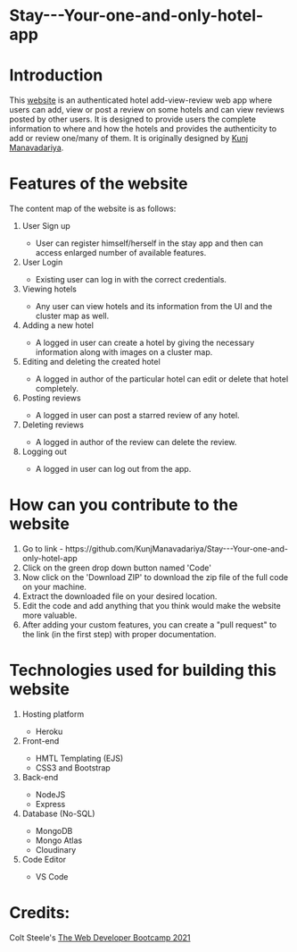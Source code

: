 # Stay---Your-one-and-only-hotel-app
# Introduction

This <a href="https://stay--hotel.herokuapp.com/">website</a> is an authenticated hotel add-view-review  web app where users can add, view or post a review on some hotels and can view reviews posted by other users. It is designed to provide users the complete information to where and how the hotels and provides the authenticity to add or review one/many of them.
It is originally designed by <a href="https://www.linkedin.com/in/kunjmanavadariya/">Kunj Manavadariya</a>.

# Features of the website
The content map of the website is as follows:
<ol><li>User Sign up</li>
	<ul>
	<li>User can register himself/herself in the stay app and then can access enlarged number of available features.</li>
	</ul>
<li>User Login</li>
	<ul>
	<li>Existing user can log in with the correct credentials.</li>
	</ul>
  <li>Viewing hotels</li>
  <ul>
	<li>Any user can view hotels and its information from the UI and the cluster map as well.</li>
	</ul>
<li>Adding a new hotel</li>
	<ul>
	<li>A logged in user can create a hotel by giving the necessary information along with images on a cluster map.</li>
	</ul>
<li>Editing and deleting the created hotel</li>
  <ul>
	<li>A logged in author of the particular hotel can edit or delete that hotel completely.</li>
	</ul>
<li>Posting reviews</li>
  <ul>
	<li>A logged in user can post a starred review of any hotel.</li>
	</ul>
  <li>Deleting reviews</li>
  <ul>
	<li>A logged in author of the review can delete the review.</li>
	</ul>
  <li>Logging out</li>
  <ul>
	<li>A logged in user can log out from the app.</li>
	</ul>
</ol>



# How can you contribute to the website
<ol>
<li> Go to link - https://github.com/KunjManavadariya/Stay---Your-one-and-only-hotel-app</li>
<li> Click on the green drop down button named 'Code'</li>
<li> Now click on the 'Download ZIP' to download the zip file of the full code on your machine.</li>
<li> Extract the downloaded file on your desired location.</li>
<li> Edit the code and add anything that you think would make the website more valuable.</li>
<li> After adding your custom features, you can create a "pull request" to the link (in the first step) with proper documentation.</li>
</ol>



# Technologies used for building this website
<ol>
	<li>Hosting platform</li>
	<ul>
		<li>Heroku</li>
	</ul>
<li>Front-end</li>
	<ul>
		<li>HMTL Templating (EJS)</li>
		<li>CSS3 and Bootstrap</li>
	</ul>
<li>Back-end</li>
	<ul>
		<li>NodeJS</li>
		<li>Express</li>
	</ul>
<li>Database (No-SQL)</li>
	<ul>
		<li>MongoDB</li>
		<li>Mongo Atlas</li>
		<li>Cloudinary</li>
	</ul>
<li>Code Editor</li>
	<ul>
		<li>VS Code</li>
	</ul>
</ol>


# Credits:

Colt Steele's <a href="https://www.udemy.com/course/the-web-developer-bootcamp/">The Web Developer Bootcamp 2021</a>


